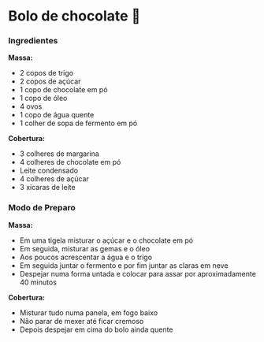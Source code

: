 # Bolo de chocolate :birthday:

### Ingredientes

**Massa:**

- 2 copos de trigo
- 2 copos de açúcar
- 1 copo de chocolate em pó
- 1 copo de óleo
- 4 ovos
- 1 copo de água quente
- 1 colher de sopa de fermento em pó

**Cobertura:**

- 3 colheres de margarina
- 4 colheres de chocolate em pó
- Leite condensado
- 4 colheres de açúcar
- 3 xícaras de leite

 

### Modo de Preparo

**Massa:**

- Em uma tigela misturar o açúcar e o chocolate em pó
- Em seguida, misturar as gemas e o óleo
- Aos poucos acrescentar a água e o trigo
- Em seguida juntar o fermento e por fim juntar as claras em neve
- Despejar numa forma untada e colocar para assar por aproximadamente 40 minutos

**Cobertura:**

- Misturar tudo numa panela, em fogo baixo
- Não parar de mexer até ficar cremoso
- Depois despejar em cima do bolo ainda quente
